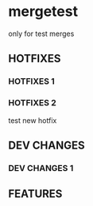 # mergetest
only for test merges

## HOTFIXES
### HOTFIXES 1
### HOTFIXES 2
test new hotfix


## DEV CHANGES
### DEV CHANGES 1


## FEATURES
